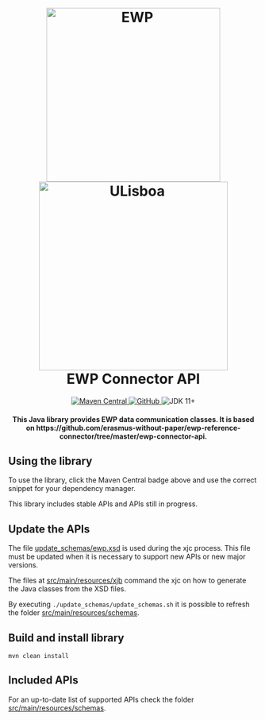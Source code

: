 <h1 align="center">
  <br>
  <a href="https://www.erasmuswithoutpaper.eu/"><img src="https://developers.erasmuswithoutpaper.eu/logo.png" alt="EWP" width="350"></a>
  <a href="https://www.ulisboa.pt/"><img src="https://rem.rc.iseg.ulisboa.pt/img/logo_ulisboa.png" alt="ULisboa" width="380"></a>
    <br>
  EWP Connector API
  <br>
</h1>

<p align="center">
  <a href="https://maven-badges.herokuapp.com/maven-central/pt.ulisboa/ewp-connector-api">
    <img src="https://maven-badges.herokuapp.com/maven-central/pt.ulisboa/ewp-connector-api/badge.svg"
        alt="Maven Central">
  </a>
  <a href="https://github.com/ULisboa/ewp-connector-api/blob/master/LICENSE">
    <img alt="GitHub" src="https://img.shields.io/github/license/ulisboa/ewp-connector-api">
  </a>
  <img src="https://img.shields.io/badge/JDK-11+-green.svg" alt="JDK 11+">
</p>

<h4 align="center">
This Java library provides EWP data communication classes.
It is based on https://github.com/erasmus-without-paper/ewp-reference-connector/tree/master/ewp-connector-api.
</h4>

## Using the library

To use the library, click the Maven Central badge above and use the correct snippet for your dependency manager.

This library includes stable APIs and APIs still in progress.

## Update the APIs

The file [update_schemas/ewp.xsd](update_schemas/ewp.xsd) is used during the xjc process.
This file must be updated when it is necessary to support new APIs or new major versions.

The files at [src/main/resources/xjb](src/main/resources/xjb) command the xjc on how to generate the Java classes from the XSD files.

By executing ```./update_schemas/update_schemas.sh``` it is possible to refresh the folder [src/main/resources/schemas](src/main/resources/schemas).

## Build and install library
```
mvn clean install
```

## Included APIs

For an up-to-date list of supported APIs check the folder [src/main/resources/schemas](src/main/resources/schemas).
